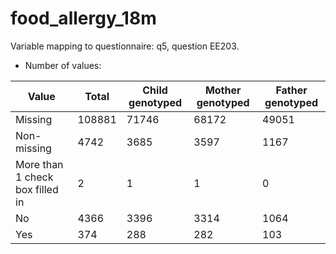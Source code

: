 # food_allergy_18m
Variable mapping to questionnaire: q5, question EE203.
- Number of values:

| Value | Total | Child genotyped | Mother genotyped | Father genotyped |
| ----- | ----- | --------------- | ---------------- | ---------------- |
| Missing | 108881 | 71746 | 68172 | 49051 |
| Non-missing | 4742 | 3685 | 3597 | 1167 |
| More than 1 check box filled in | 2 | 1 | 1 |0 |
| No | 4366 | 3396 | 3314 |1064 |
| Yes | 374 | 288 | 282 |103 |



